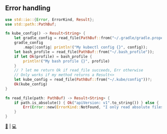 ## Error handling

```rust
use std::io::{Error, ErrorKind, Result};
use std::path::PathBuf;
    
fn kube_config() -> Result<String> {
    let gradle_config = read_file(PathBuf::from("~/.gradle/gradle.properties"));
    gradle_config
        .map(|config| println!("My kubectl config {}", config));
    let bash_profile = read_file(PathBuf::from("~/.bash_profile"));
    if let Ok(profile) = bash_profile {
        println!("My bash profile {}", profile)
    }
    // ? let me return Ok if read_file succeeds, Err otherwise
    // Only works if my method returns a Result<>
    let kube_config = read_file(PathBuf::from("~/.kube/config"))?;
    Ok(kube_config)
}
    
fn read_file(path: PathBuf) -> Result<String> {
    if path.is_absolute() { Ok("apiVersion: v1".to_string()) } else {
        Err(Error::new(ErrorKind::NotFound, "I only read absolute files"))
    }
}
```

[📒](https://doc.rust-lang.org/1.7.0/book/error-handling.html) | 
[💻](https://play.rust-lang.org/?version=stable&mode=debug&edition=2018&gist=85c7918c6509ee758c88364ef94d134d)
